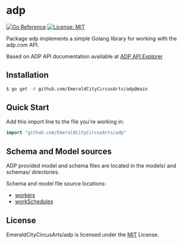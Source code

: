 # adp

[![Go Reference](https://pkg.go.dev/badge/EmeraldCityCircusArts/adp.svg)](https://pkg.go.dev/EmeraldCityCircusArts/adp)
[![License: MIT](https://img.shields.io/badge/License-MIT-yellow.svg)](https://opensource.org/licenses/MIT)

Package adp implements a simple Golang library for working with the adp.com API.

Based on ADP API documentation available at [ADP API Explorer](https://developers.adp.com/articles/api/all/apiexplorer)

## Installation

```bash
$ go get -d github.com/EmeraldCityCircusArts/adp@main
```

## Quick Start

Add this import line to the file you're working in:

```Go
import "github.com/EmeraldCityCircusArts/adp"
```

## Schema and Model sources
ADP provided model and schema files are located in the models/ and schemas/ directories.

Schema and model file source locations:

- [workers](https://developers.adp.com/articles/api/workers-v2-api)
- [workSchedules](https://developers.adp.com/articles/api/work-schedules-v1-api)

## License

EmeraldCityCircusArts/adp is licensed under the [MIT](https://opensource.org/licenses/MIT) License.